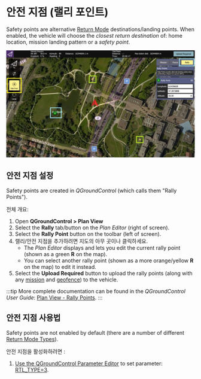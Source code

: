 # 안전 지점 (랠리 포인트)

Safety points are alternative [Return Mode](../flight_modes/return.md) destinations/landing points.
When enabled, the vehicle will choose the _closest return destination_ of: home location, mission landing pattern or a _safety point_.

![Safety Points](../../assets/qgc/plan/rally_point/rally_points.jpg)

## 안전 지점 설정

Safety points are created in _QGroundControl_ (which calls them "Rally Points").

전체 개요:

1. Open **QGroundControl > Plan View**
2. Select the **Rally** tab/button on the _Plan Editor_ (right of screen).
3. Select the **Rally Point** button on the toolbar (left of screen).
4. 랠리/안전 지점을 추가하려면 지도의 아무 곳이나 클릭하세요.
   - The _Plan Editor_ displays and lets you edit the current rally point (shown as a green **R** on the map).
   - You can select another rally point (shown as a more orange/yellow **R** on the map) to edit it instead.
5. Select the **Upload Required** button to upload the rally points (along with any [mission](../flying/missions.md) and [geofence](../flying/geofence.md)) to the vehicle.

:::tip
More complete documentation can be found in the _QGroundControl User Guide_: [Plan View - Rally Points](https://docs.qgroundcontrol.com/master/en/qgc-user-guide/plan_view/plan_rally_points.html).
:::

## 안전 지점 사용법

Safety points are not enabled by default (there are a number of different [Return Mode Types](../flight_modes/return.md#return_types)).

안전 지점을 활성화하려면 :

1. [Use the QGroundControl Parameter Editor](../advanced_config/parameters.md) to set parameter: [RTL_TYPE=3](../advanced_config/parameter_reference.md#RTL_TYPE).
